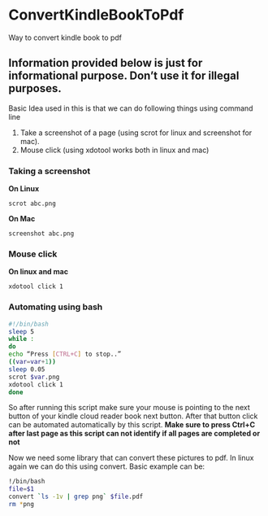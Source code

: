 # ConvertKindleBookToPdf
Way to convert kindle book to pdf

## Information provided below is just for informational purpose. Don’t use it for illegal purposes.

Basic Idea used in this is that we can do following things using command line 
1. Take a screenshot of a page (using scrot for linux and screenshot for mac).
2. Mouse click (using xdotool works both in linux and mac)

### Taking a screenshot

**On Linux**
```
scrot abc.png
```

**On Mac**
```
screenshot abc.png
```

### Mouse click
**On linux and mac**
```
xdotool click 1
```

### Automating using bash

```bash
#!/bin/bash
sleep 5
while :
do
echo “Press [CTRL+C] to stop..”
((var=var+1))
sleep 0.05
scrot $var.png
xdotool click 1
done
```

So after running this script make sure your mouse is pointing to the next button of your kindle cloud reader book next button. After that button click can be automated automatically by this script. **Make sure to press Ctrl+C after last page as this script can not identify if all pages are completed or not**


Now we need some library that can convert these pictures to pdf. In linux again we can do this using convert. Basic example can be:
```bash
!/bin/bash
file=$1
convert `ls -1v | grep png` $file.pdf
rm *png
```
